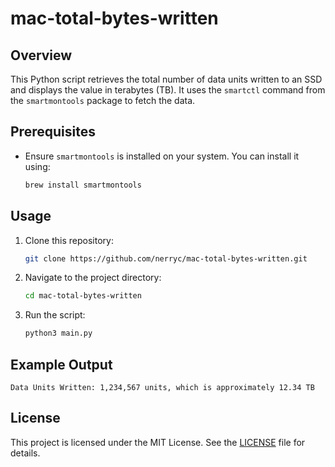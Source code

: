 # mac-total-bytes-written

## Overview
This Python script retrieves the total number of data units written to an SSD and displays the value in terabytes (TB). It uses the `smartctl` command from the `smartmontools` package to fetch the data.

## Prerequisites
- Ensure `smartmontools` is installed on your system. You can install it using:
  ```bash
  brew install smartmontools
  ```

## Usage
1. Clone this repository:
   ```bash
   git clone https://github.com/nerryc/mac-total-bytes-written.git
   ```
2. Navigate to the project directory:
   ```bash
   cd mac-total-bytes-written
   ```
3. Run the script:
   ```bash
   python3 main.py
   ```

## Example Output
```
Data Units Written: 1,234,567 units, which is approximately 12.34 TB
```

## License
This project is licensed under the MIT License. See the [LICENSE](LICENSE) file for details.
